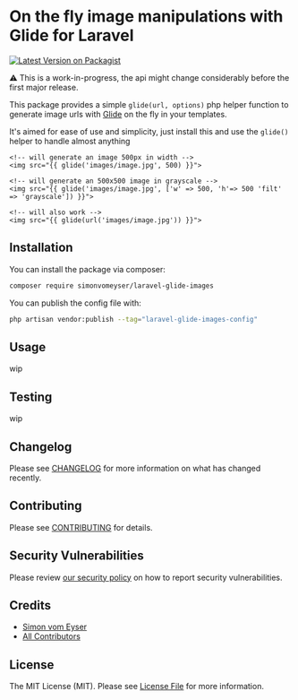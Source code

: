 # On the fly image manipulations with Glide for Laravel
[![Latest Version on Packagist](https://img.shields.io/packagist/v/simonvomeyser/laravel-glide-images.svg?style=flat-square)](https://packagist.org/packages/simonvomeyser/laravel-glide-images)

⚠️ This is a work-in-progress, the api might change considerably before the first major release.

This package provides a simple `glide(url, options)` php helper function to generate image urls with [Glide](https://glide.thephpleague.com/2.0/api/quick-reference/) on the fly in your templates.

It's aimed for ease of use and simplicity, just install this and use the `glide()` helper to handle almost anything

```index.blade.php
<!-- will generate an image 500px in width -->
<img src="{{ glide('images/image.jpg', 500) }}">

<!-- will generate an 500x500 image in grayscale -->
<img src="{{ glide('images/image.jpg', ['w' => 500, 'h'=> 500 'filt' => 'grayscale']) }}">

<!-- will also work -->
<img src="{{ glide(url('images/image.jpg')) }}">
```

## Installation

You can install the package via composer:

```bash
composer require simonvomeyser/laravel-glide-images
```

You can publish the config file with:

```bash
php artisan vendor:publish --tag="laravel-glide-images-config"
```

## Usage

wip

## Testing

wip

## Changelog

Please see [CHANGELOG](CHANGELOG.md) for more information on what has changed recently.

## Contributing

Please see [CONTRIBUTING](CONTRIBUTING.md) for details.

## Security Vulnerabilities

Please review [our security policy](../../security/policy) on how to report security vulnerabilities.

## Credits

- [Simon vom Eyser](https://github.com/simonvomeyser)
- [All Contributors](../../contributors)

## License

The MIT License (MIT). Please see [License File](LICENSE.md) for more information.
